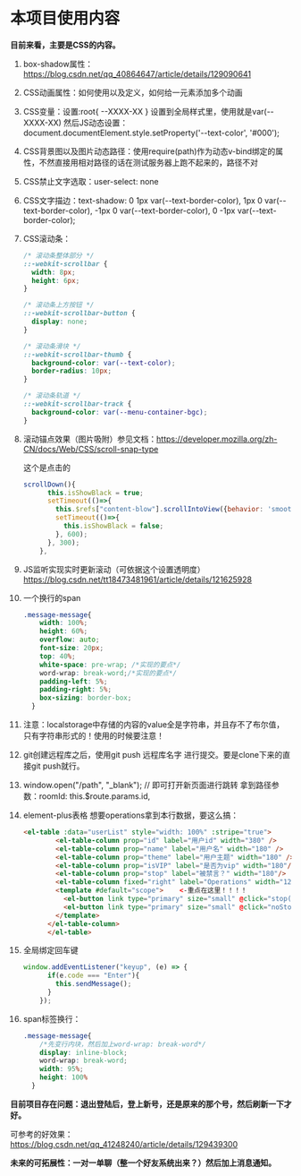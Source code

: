 # 本项目使用内容

**目前来看，主要是CSS的内容。**

1. box-shadow属性：https://blog.csdn.net/qq_40864647/article/details/129090641

2. CSS动画属性：如何使用以及定义，如何给一元素添加多个动画

3. CSS变量：设置:root{ --XXXX-XX } 设置到全局样式里，使用就是var(--XXXX-XX) 然后JS动态设置：document.documentElement.style.setProperty('--text-color', '#000');

4. CSS背景图以及图片动态路径：使用require(path)作为动态v-bind绑定的属性，不然直接用相对路径的话在测试服务器上跑不起来的，路径不对

5. CSS禁止文字选取：user-select: none

6. CSS文字描边：text-shadow: 0 1px var(--text-border-color), 1px 0 var(--text-border-color), -1px 0 var(--text-border-color), 0 -1px var(--text-border-color);

7. CSS滚动条：

   ```css
   /* 滚动条整体部分 */
   ::-webkit-scrollbar {
     width: 8px;
     height: 6px;
   }
   
   /* 滚动条上方按钮 */
   ::-webkit-scrollbar-button {
     display: none;
   }
   
   /* 滚动条滑块 */
   ::-webkit-scrollbar-thumb {
     background-color: var(--text-color);
     border-radius: 10px;
   }
   
   /* 滚动条轨道 */
   ::-webkit-scrollbar-track {
     background-color: var(--menu-container-bgc);
   }
   ```

8. 滚动锚点效果（图片吸附）参见文档：https://developer.mozilla.org/zh-CN/docs/Web/CSS/scroll-snap-type

   这个是点击的

   ```js
   scrollDown(){
         this.isShowBlack = true;
         setTimeout(()=>{
           this.$refs["content-blow"].scrollIntoView({behavior: 'smooth'});
           setTimeout(()=>{
             this.isShowBlack = false;
           }, 600);
         }, 300);
       },
   ```

9. JS监听实现实时更新滚动（可依据这个设置透明度）https://blog.csdn.net/tt18473481961/article/details/121625928

10. 一个换行的span

    ```css
    .message-message{
        width: 100%;
        height: 60%;
        overflow: auto;
        font-size: 20px;
        top: 40%;
        white-space: pre-wrap; /*实现的要点*/
        word-wrap: break-word;/*实现的要点*/
        padding-left: 5%;
        padding-right: 5%;
        box-sizing: border-box;
      }
    ```

11. 注意：localstorage中存储的内容的value全是字符串，并且存不了布尔值，只有字符串形式的！使用的时候要注意！

12. git创建远程库之后，使用git push 远程库名字 进行提交。要是clone下来的直接git push就行。

13. window.open("/path", "_blank"); // 即可打开新页面进行跳转  拿到路径参数：roomId: this.$route.params.id,

14. element-plus表格 想要operations拿到本行数据，要这么搞：

    ```html
    <el-table :data="userList" style="width: 100%" :stripe="true">
            <el-table-column prop="id" label="用户id" width="380" />
            <el-table-column prop="name" label="用户名" width="180" />
            <el-table-column prop="theme" label="用户主题" width="180" />
            <el-table-column prop="isVIP" label="是否为vip" width="180"/>
            <el-table-column prop="stop" label="被禁言？" width="180"/>
            <el-table-column fixed="right" label="Operations" width="120">
            <template #default="scope">    <-重点在这里！！！！
              <el-button link type="primary" size="small" @click="stop(scope.row)">禁言</el-button>
              <el-button link type="primary" size="small" @click="noStop(scope.row)">解除禁言</el-button>
            </template>
          </el-table-column>
          </el-table>
    ```

15. 全局绑定回车键

    ```js
    window.addEventListener("keyup", (e) => {
          if(e.code === "Enter"){
            this.sendMessage();
          }
        });
    ```

16. span标签换行：

    ```css
    .message-message{
        /*先变行内块，然后加上word-wrap: break-word*/
        display: inline-block;
        word-wrap: break-word;
        width: 95%;
        height: 100%
      }
    ```

    



**目前项目存在问题：退出登陆后，登上新号，还是原来的那个号，然后刷新一下才好。**





可参考的好效果：https://blog.csdn.net/qq_41248240/article/details/129439300

**未来的可拓展性：一对一单聊（整一个好友系统出来？）然后加上消息通知。**